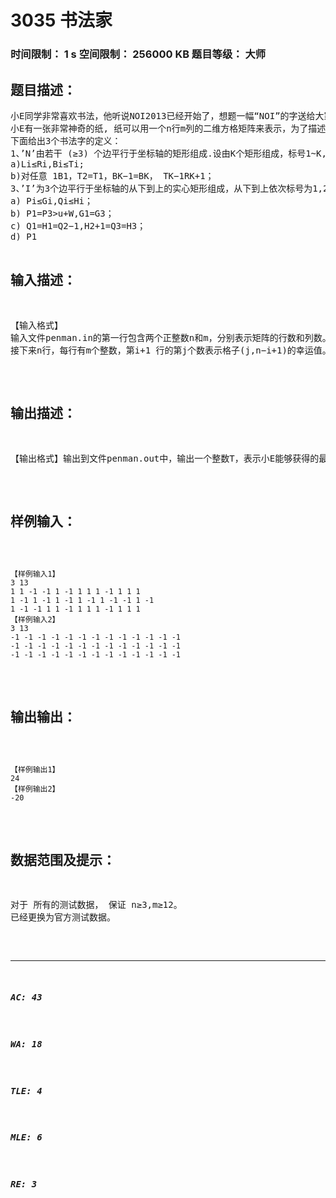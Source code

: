 # 3035 书法家   
### 时间限制： 1 s     空间限制： 256000 KB     题目等级： 大师  
## 题目描述：  

<pre>
小E同学非常喜欢书法，他听说NOI2013已经开始了，想题一幅“NOI”的字送给大家。
小E有一张非常神奇的纸, 纸可以用一个n行m列的二维方格矩阵来表示，为了描述方便，我们定义矩阵左下角方格坐标为(1,1)，右上角方格坐标为(m,n);矩阵的每个方格有一个整数的幸运值。在格子上面写字可以增加大家的幸运度，幸运度的大小恰好是所有被笔写到的方格的幸运值之和。现在你要在上面写上’N’, ’O’, ’I’三个字母。
下面给出3个书法字的定义：
1、’N’由若干 (≥3) 个边平行于坐标轴的矩形组成.设由K个矩形组成，标号1~K,第i个矩形的左下角方格坐标设为(Li,Bi),右上角设为(Ri,Ti),要求满足：
a)Li≤Ri,Bi≤Ti;
b)对任意 1<i≤K，有 Li=Ri−1+1；
c)对任意 3≤i<K，有 Bi−1−1≤Ti≤Ti−1，Bi≤Bi−1；
d)B2>B1，T2=T1，BK−1=BK， TK−1<TK；
2、’O’由一个大矩形A，挖去一个小矩形B得到，这两个矩形的边都平行于坐标轴。设大矩形A左下角的方格坐标为(u,v),长为W，宽为H，则小矩形B满足左下角方格坐标为(u+1,v+1),长W-2，宽H-2；要求满足：
a) W≥3,H≥3；
b) u>RK+1；
3、’I’为3个边平行于坐标轴的从下到上的实心矩形组成，从下到上依次标号为1,2,3，第i个矩形的左下角格子坐标设为(Pi,Qi),右上角格子坐标设为(Gi,Hi);要求满足：
a) Pi≤Gi,Qi≤Hi；
b) P1=P3>u+W,G1=G3；
c) Q1=H1=Q2−1,H2+1=Q3=H3；
d) P1<P2≤G2<G1.
下图是一个’N’, ’O’, ’I’的例子。
另外，所有画的图形均不允许超过纸张的边界。现在小E想要知道，他能画出的最大幸运度是多少。

</pre>
  
  
## 输入描述：  

<pre>
【输入格式】  
输入文件penman.in的第一行包含两个正整数n和m，分别表示矩阵的行数和列数。  
接下来n行，每行有m个整数，第i+1 行的第j个数表示格子(j,n−i+1)的幸运值。
</pre>
  
  
## 输出描述：  

<pre>
【输出格式】输出到文件penman.out中，输出一个整数T，表示小E能够获得的最大幸运度。
</pre>
  
  
## 样例输入：  

<pre><code>
【样例输入1】  
3 13  
1 1 -1 -1 1 -1 1 1 1 -1 1 1 1  
1 -1 1 -1 1 -1 1 -1 1 -1 -1 1 -1  
1 -1 -1 1 1 -1 1 1 1 -1 1 1 1
【样例输入2】  
3 13  
-1 -1 -1 -1 -1 -1 -1 -1 -1 -1 -1 -1 -1  
-1 -1 -1 -1 -1 -1 -1 -1 -1 -1 -1 -1 -1  
-1 -1 -1 -1 -1 -1 -1 -1 -1 -1 -1 -1 -1
</code></pre>
  
  
## 输出输出：  

<pre><code>
【样例输出1】  
24
【样例输出2】
-20
</code></pre>
  
  
## 数据范围及提示：  

<pre>
对于 所有的测试数据， 保证 n≥3,m≥12。
已经更换为官方测试数据。
</pre>
  
  
***  

##### AC: 43  
##### WA: 18  
##### TLE: 4  
##### MLE: 6  
##### RE: 3  
